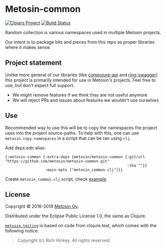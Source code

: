 # Metosin-common

[![Clojars Project](https://img.shields.io/clojars/v/metosin/metosin-common.svg)](https://clojars.org/metosin/metosin-common)
[![Build Status](https://travis-ci.org/metosin/metosin-common.svg?branch=master)](https://travis-ci.org/metosin/metosin-common)

Random collection is various namespaces used in multiple Metosin projects.

Our intent is to package bits and pieces from this repo as proper libraries where it makes sense.

## Project statement

Unlike more general of our libraries (like
[compojure-api](https://github.com/metosin/compojure-api) and
[ring-swagger](https://github.com/metosin/ring-swagger)) this project is
primarily intended for use in Metosin's projects. Feel free to use, but
don't expect full support.

- We might remove features if we think they are not useful anymore
- We will reject PRs and issues about features we wouldn't use ourselves

## Use

Recommended way to use this will be to copy the namespaces the project uses
into the project source-paths. To help with this, one can use
`metosin.copy-namespaces` in a script that can be ran using `clj`.

Add deps.edn alias:
```
{:metosin-common {:extra-deps {metosin/metosin-common {:git/url "https://github.com/metosin/metosin-common.git"
                                                       :sha ""}}
                  :main-opts ["metosin_common.clj"]}}
```

Create `metosin_common.clj` script, check [example](./metosin_common_example.clj).

## License

Copyright © 2016-2019 [Metosin Oy](http://www.metosin.fi).

Distributed under the Eclipse Public License 1.0, the same as Clojure.

[`metosin.testing`](./src/cljc/metosin/testing.cljc) is based on code from clojure.test, which comes with the following notice:

> Copyright (c) Rich Hickey. All rights reserved.
